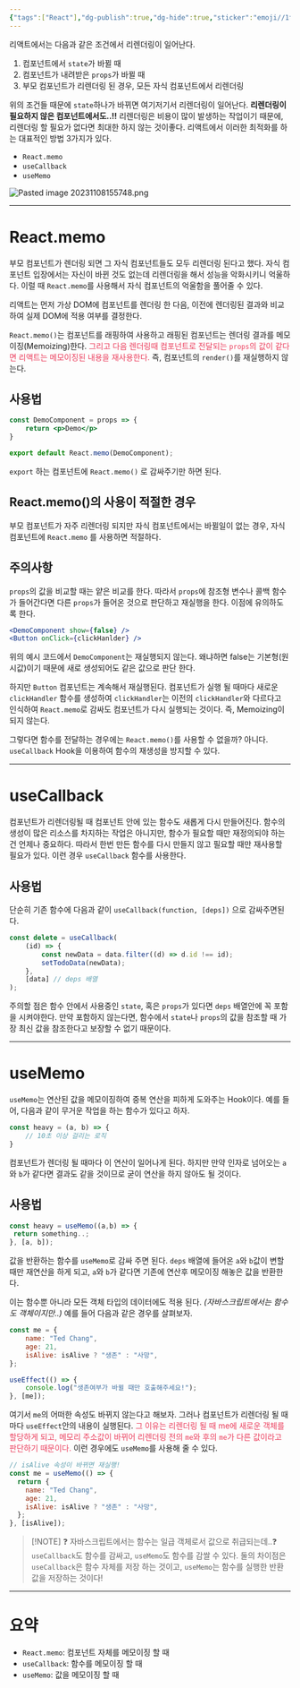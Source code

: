 ```yaml
---
{"tags":["React"],"dg-publish":true,"dg-hide":true,"sticker":"emoji//1f61d","permalink":"/front-end/react/react-memoization-3/","hide":true,"dgPassFrontmatter":true,"noteIcon":""}
---
```


리액트에서는 다음과 같은 조건에서 리렌더링이 일어난다.
1. 컴포넌트에서 `state`가 바뀔 때
2. 컴포넌트가 내려받은 `props`가 바뀔 때
3. 부모 컴포넌트가 리렌더링 된 경우, 모든 자식 컴포넌트에서 리렌더링

위의 조건들 때문에 `state`하나가 바뀌면 여기저기서 리렌더링이 일어난다. **리렌더링이 필요하지 않은 컴포넌트에서도..!!**
리렌더링은 비용이 많이 발생하는 작업이기 때문에, 리렌더링 할 필요가 없다면 최대한 하지 않는 것이좋다. 리액트에서 이러한 최적화를 하는 대표적인 방법 3가지가 있다.
- `React.memo`
- `useCallback`
- `useMemo`

![Pasted image 20231108155748.png](/img/user/Pasted%20image%2020231108155748.png)

---
# React.memo
부모 컴포넌트가 렌더링 되면 그 자식 컴포넌트들도 모두 리렌더링 된다고 했다.
자식 컴포넌트 입장에서는 자신이 바뀐 것도 없는데 리렌더링을 해서 성능을 악화시키니 억울하다.
이럴 때 `React.memo`를 사용해서 자식 컴포넌트의 억울함을 풀어줄 수 있다.

리액트는 먼저 가상 DOM에 컴포넌트를 렌더링 한 다음, 이전에 렌더링된 결과와 비교하여 실제 DOM에 적용 여부를 결정한다.

`React.memo()`는 컴포넌트를 래핑하여 사용하고 래핑된 컴포넌트는 렌더링 결과를 메모이징(Memoizing)한다. <span style='color:#eb3b5a'>그리고 다음 렌더링때 컴포넌트로 전달되는 `props`의 값이 같다면 리액트는 메모이징된 내용을 재사용한다. </span>즉, 컴포넌트의 `render()`를 재실행하지 않는다.

## 사용법
```jsx
const DemoComponent = props => {
	return <p>Demo</p>
}

export default React.memo(DemoComponent);
```
`export` 하는 컴포넌트에 `React.memo()` 로 감싸주기만 하면 된다.

## React.memo()의 사용이 적절한 경우
부모 컴포넌트가 자주 리렌더링 되지만 자식 컴포넌트에서는 바뀔일이 없는 경우, 자식 컴포넌트에 `React.memo` 를 사용하면 적절하다.

## 주의사항
`props`의 값을 비교할 때는 얕은 비교를 한다. 따라서 `props`에 참조형 변수나 콜백 함수가 들어간다면 다른 `props`가 들어온 것으로 판단하고 재실행을 한다. 이점에 유의하도록 한다.

```jsx
<DemoComponent show={false} />
<Button onClick={clickHanlder} />
```

위의 예시 코드에서 `DemoComponent`는 재실행되지 않는다. 왜냐하면 false는 기본형(원시값)이기 때문에 새로 생성되어도 같은 값으로 판단 한다.

하지만 `Button` 컴포넌트는 계속해서 재실행된다. 컴포넌트가 실행 될 때마다 새로운 `clickHandler` 함수를 생성하여 `clickHandler`는 이전의 `clickHandler`와 다르다고 인식하여 `React.memo`로 감싸도 컴포넌트가 다시 실행되는 것이다. 즉, Memoizing이 되지 않는다.

그렇다면 함수를 전달하는 경우에는 `React.memo()`를 사용할 수 없을까? 아니다. `useCallback` Hook을 이용하여 함수의 재생성을 방지할 수 있다.

---
# useCallback
컴포넌트가 리렌더링될 때 컴포넌트 안에 있는 함수도 새롭게 다시 만들어진다. 함수의 생성이 많은 리소스를 차지하는 작업은 아니지만, 함수가 필요할 때만 재정의되야 하는건 언제나 중요하다.
따라서 한번 만든 함수를 다시 만들지 않고 필요할 때만 재사용할 필요가 있다. 이런 경우 `useCallback` 함수를 사용한다.

## 사용법
단순히 기존 함수에 다음과 같이 `useCallback(function, [deps])` 으로 감싸주면된다.

```jsx
const delete = useCallback(
    (id) => {
        const newData = data.filter((d) => d.id !== id);
        setTodoData(newData);
    },
    [data] // deps 배열
);
```
주의할 점은 함수 안에서 사용중인 `state`, 혹은 `props`가 있다면 `deps` 배열안에 꼭 포함을 시켜야한다. 만약 포함하지 않는다면, 함수에서 `state`나 `props`의 값을 참조할 때 가장 최신 값을 참조한다고 보장할 수 없기 때문이다.

---
# useMemo
`useMemo`는 연산된 값을 메모이징하여 중복 연산을 피하게 도와주는 Hook이다. 예를 들어, 다음과 같이 무거운 작업을 하는 함수가 있다고 하자.

```jsx
const heavy = (a, b) => {
	// 10초 이상 걸리는 로직
}
```

컴포넌트가 렌더링 될 때마다 이 연산이 일어나게 된다. 하지만 만약 인자로 넘어오는 `a`와 `b`가 같다면 결과도 같을 것이므로 굳이 연산을 하지 않아도 될 것이다.

## 사용법
```jsx
const heavy = useMemo((a,b) => {
 return something..;
}, [a, b]);
```
값을 반환하는 함수를 `useMemo`로 감싸 주면 된다. `deps` 배열에 들어온 `a`와 `b`값이 변할 때만 재연산을 하게 되고, `a`와 `b`가 같다면 기존에 연산후 메모이징 해놓은 값을 반환한다.

이는 함수뿐 아니라 모든 객체 타입의 데이터에도 적용 된다. *(자바스크립트에서는 함수도 객체이지만..)*
예를 들어 다음과 같은 경우를 살펴보자.

```jsx
const me = {
	name: "Ted Chang",
	age: 21,
	isAlive: isAlive ? "생존" : "사망",
};

useEffect(() => {
	console.log("생존여부가 바뀔 때만 호출해주세요!");
}, [me]);
```
여기서 `me`의 어떠한 속성도 바뀌지 않는다고 해보자. 그러나 컴포넌트가 리렌더링 될 때마다 `useEffect`안의 내용이 실행된다. <span style='color:#eb3b5a'>그 이유는 리렌더링 될 때 me에 새로운 객체를 할당하게 되고, 메모리 주소값이 바뀌어 리렌더링 전의 `me`와 후의 `me`가 다른 값이라고 판단하기 때문이다.</span>
이런 경우에도 `useMemo`를 사용해 줄 수 있다.

```jsx
// isAlive 속성이 바뀌면 재실행!
const me = useMemo(() => {
  return {
    name: "Ted Chang",
    age: 21,
    isAlive: isAlive ? "생존" : "사망",
  };
}, [isAlive]);
```


> [!NOTE]  ❓ 자바스크립트에서는 함수는 일급 객체로서 값으로 취급되는데..❓
> `useCallback`도 함수를 감싸고, `useMemo`도 함수를 감쌀 수 있다. 둘의 차이점은
> `useCallback`은 함수 자체를 저장 하는 것이고, `useMemo`는 함수를 실행한 반환 값을 저장하는 것이다!

---

# 요약
- `React.memo`: 컴포넌트 자체를 메모이징 할 때
- `useCallback`: 함수를 메모이징 할 때
- `useMemo`: 값을 메모이징 할 때